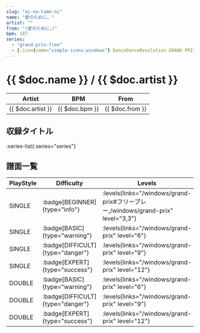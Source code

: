 ```yaml
---
slug: "ai-no-tame-ni"
name: "愛のために。"
artist: ""
from: "(愛のために。)"
bpm: 187
series:
  - "grand-prix-free"
  - [:icon{name="simple-icons:windows"} DanceDanceRevolution GRAND PRIX](/windows/grand-prix)
---
```


# {{ $doc.name }} / {{ $doc.artist }}

|Artist|BPM|From|
|------|---|----|
|{{ $doc.artist }}|{{ $doc.bpm }}|{{ $doc.from }}|

## 収録タイトル

:series-list{:series="series"}

## 譜面一覧

|PlayStyle|Difficulty|Levels|Notes|Movie|
|---------|----------|------|-----|-----|
|SINGLE| :badge[BEGINNER]{type="info"}| :levels{links="/windows/grand-prix#フリープレー,/windows/grand-prix" level="3,3"}|77/5||
|SINGLE| :badge[BASIC]{type="warning"}| :levels{links="/windows/grand-prix" level="6"}|169/14||
|SINGLE| :badge[DIFFICULT]{type="danger"}| :levels{links="/windows/grand-prix" level="9"}|262/20||
|SINGLE| :badge[EXPERT]{type="success"}| :levels{links="/windows/grand-prix" level="12"}|340/15||
|DOUBLE| :badge[BASIC]{type="warning"}| :levels{links="/windows/grand-prix" level="6"}|169/14||
|DOUBLE| :badge[DIFFICULT]{type="danger"}| :levels{links="/windows/grand-prix" level="9"}|256/20||
|DOUBLE| :badge[EXPERT]{type="success"}| :levels{links="/windows/grand-prix" level="12"}|320/15||
